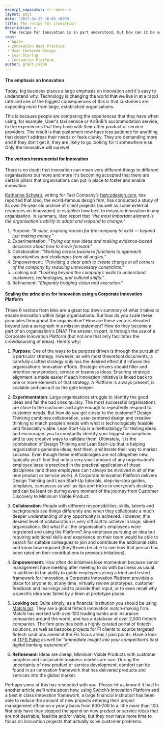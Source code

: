 ```yaml
---
excerpt_separator: <!--more-->
layout: post
date: '2017-04-25 16:00 +0200'
title: The recipe for innovation
description: >-
  The recipe for innovation is in part understood, but how can it be scaled throughout an organisation?
tags:
 - Agile
 - Innovation Best Practice
 - User Centered Design
 - Lean Startup
 - Innovation Platform
author: grant_ralph
---
```

#### The emphasis on Innovation


Today, big business places a large emphasis on innovation and it's easy to understand why. Technology is changing the world that we live in at a rapid rate and one of the biggest consequences of this is that customers are expecting more from large, established organisations.

<!--more-->

This is because people are comparing the experiences that they have when using, for example, Uber's taxi service or AirBnB's accommodation service, to the experiences that they have with their other product or service providers. The result is that customers now have less patience for anything that doesn’t address their needs or feels clunky. They are demanding more and if they don’t get it, they are likely to go looking for it somewhere else. Only the Innovative will survive!

#### The vectors instrumental for Innovation

There is no doubt that innovation can mean very different things to different organisations but more and more it's becoming accepted that there are certain pillars that organisations can put in place to foster and enable innovation.

[Katharine Schwab](https://www.fastcodesign.com/user/katharine-schwab), writing for Fast Company’s [fastcodesign.com](https://fastcodesign.com), has reported that Ideo, the world-famous design firm, has conducted a study of its own 26-year old archive of client projects (as well as some external resources on innovation) to establish how best to measure innovation in any organisation. In summary, Ideo report that *“the most important element is the organisation's ability to adapt and respond to change.”*

1. Purpose: *“A clear, inspiring reason for the company to exist — beyond just making money.”*
2. Experimentation: *“Trying out new ideas and making evidence-based decisions about how to move forward.”*
3. Collaboration: *“Working across business functions to approach opportunities and challenges from all angles.”*
4. Empowerment: *“Providing a clear path to create change in all corners of the company by reducing unnecessary constraints.”*
5. Looking out: *“Looking beyond the company’s walls to understand customers, technologies, and cultural shifts.”*
6. Refinement: *“Elegantly bridging vision and execution.”*

#### Scaling the principles for Innovation using a Corporate Innovation Platform

These 6 vectors from Ideo are a great top down summary of what it takes to enable innovation within large organisations. But how do you scale these principles throughout the organisation? How are these vectors elevated beyond just a paragraph in a mission statement? How do they become a part of an organisation's DNA? The answer, in part, is through the use of a Corporate Innovation Platform (but not one that only facilitates the crowdsourcing of ideas). Here's why:

1. **Purpose**: One of the ways to be purpose driven is through the pursuit of a particular strategy. However, as with most theoretical documents, a carefully crafted strategy only has the desired effect if it infuses the organisation’s innovation efforts. Strategic drivers should filter and prioritise new product, service or business ideas. Ensuring strategic alignment is made easier if each innovation initiative is linked back to one or more elements of that strategy. A Platform is always present, is scalable and can act as the gate keeper.

2. **Experimentation**: Large organisations struggle to identify the good ideas and fail the bad ones quickly. The most successful organisations are close to the customer and agile enough to repeatedly respond to customer needs. But how do you get closer to the customer? Design Thinking combines collaboration, user-centered design and creative thinking to match people’s needs with what is technologically feasible and financially viable. Lean Start-Up is a methodology for testing ideas and encourages you to constantly identify your biggest assumptions and to use creative ways to validate them. Ultimately, it is the combination of Design Thinking and Lean Start-Up that is helping organizations generate ideas, test them, and iterate their way to market success. Even though these methodologies are not altogether new, typically you’ll find that only a very small amount of any organisation’s employee base is practiced in the practical application of these disciplines (and these employees can’t always be involved in all of the new product or service work). A Corporate Innovation Platform delivers Design Thinking and Lean Start-Up tutorials, step-by-step guides, templates, canvasses as well as tips and tricks to everyone’s desktop and can be leant on during every moment of the journey from Customer Discovery to Minimum Viable Product.

3. **Collaboration**: People with different responsibilities, skills, talents and backgrounds see things differently and when they collaborate a much deeper understanding of any opportunity is achieved. However, this desired level of collaboration is very difficult to achieve in large, siloed organisations. But what if all the organisation’s employees were registered and using the Platform? Any employee pursuing an idea but requiring additional skills and experience on their team would be able to search for suitable colleagues to join and contribute the additional skills and know how required (they’ll even be able to see how that person has been rated on their contributions to previous initiatives).

4. **Empowerment**: How often do initiatives lose momentum because senior management have meeting after meeting to do with business as usual. In addition to the ability to guide employees along a tried and tested framework for innovation, a Corporate Innovation Platform provides a place for anyone to, at any time, virtually review prototypes, customer feedback and learnings and to provide their input, or to even recall why a specific idea was failed by a team at prototype phase.

5. **Looking out**: Quite simply, as a financial institution you should be using [Matchi.biz](http://matchi.biz). They are a global fintech innovation match-making firm. Matchi has worked with over 100 leading banks and insurance companies around the world, and has a database of over 2,500 fintech companies. The firm provides both a highly curated portal of fintech solutions, as well as bespoke projects for FI clients to source targeted fintech solutions aimed at the FIs focus areas / pain points.  Have a look at [11:FS Pulse](https://11fs.com/services/11fs-pulse/) as well for *“immediate insight into your competition’s best digital banking experience”*.

6. **Refinement**: Ideas are cheap, Minimum Viable Products with customer adoption and sustainable business models are rare. During the uncertainty of new product or service development, comfort can be found in an innovation framework that has delivered products and services into the global market.

Perhaps some of this has resonated with you. Please let us know if it has! In another article we’ll write about how, using Switch’s Innovation Platform and a best in class innovation framework, a large financial institution has been able to reduce the amount of new projects entering their project management office on a yearly basis from 600-700 to a little more than 100. Not only have they stopped the spend on new product or service ideas that are not desirable, feasible and/or viable, but they now have more time to focus on innovation projects that actually solve customer problems.